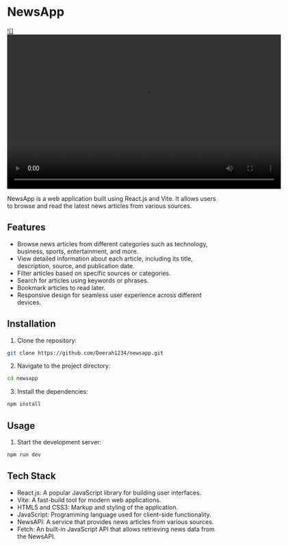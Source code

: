 # NewsApp

[![]](https://screenapp.io/app/#/shared/36051515-d1b4-49c4-88a3-d405ca926590)
<video width="640" height="360" controls>
  <source src="https://screenapp.io/app/#/shared/36051515-d1b4-49c4-88a3-d405ca926590" type="video/mp4">
  Your browser does not support the video tag.
</video>

NewsApp is a web application built using React.js and Vite. It allows users to browse and read the latest news articles from various sources.

## Features

- Browse news articles from different categories such as technology, business, sports, entertainment, and more.
- View detailed information about each article, including its title, description, source, and publication date.
- Filter articles based on specific sources or categories.
- Search for articles using keywords or phrases.
- Bookmark articles to read later.
- Responsive design for seamless user experience across different devices.

## Installation

1. Clone the repository:

```bash
git clone https://github.com/Deerah1234/newsapp.git
```

2. Navigate to the project directory:

```bash
cd newsapp
```

3. Install the dependencies:

```bash
npm install
```

## Usage

1. Start the development server:

```bash
npm run dev
```

## Tech Stack

- React.js: A popular JavaScript library for building user interfaces.
- Vite: A fast-build tool for modern web applications.
- HTML5 and CSS3: Markup and styling of the application.
- JavaScript: Programming language used for client-side functionality.
- NewsAPI: A service that provides news articles from various sources.
- Fetch: An built-in JavaScript API that allows retrieving news data from the NewsAPI.

